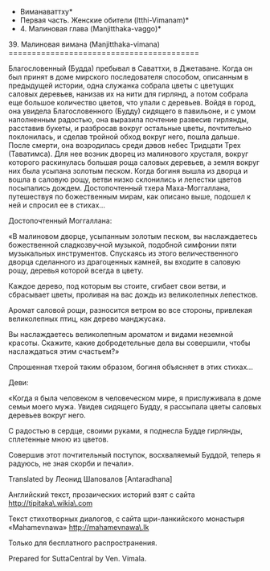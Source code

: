 * Виманаваттху*
* Первая часть\. Женские обители \(Itthi\-Vimanam\)*
* 4\. Малиновая глава \(Manjitthaka\-vaggo\)*

39\. Малиновая вимана \(Manjitthaka\-vimana\)
\=\=\=\=\=\=\=\=\=\=\=\=\=\=\=\=\=\=\=\=\=\=\=\=\=\=\=\=\=\=\=\=\=\=\=\=\=\=\=\=\=

Благословенный \(Будда\) пребывал в Саваттхи, в Джетаване\. Когда он был принят в доме мирского последователя способом, описанным в предыдущей истории, одна служанка собрала цветы с цветущих саловых деревьев, нанизав их на нити для гирлянд, а потом собрала еще большое количество цветов, что упали с деревьев\. Войдя в город, она увидела Благословенного \(Будду\) сидящего в павильоне, и с умом наполненным радостью, она выразила почтение развесив гирлянды, расставив букеты, и разбросав вокруг остальные цветы, почтительно поклонилась, и сделав тройной обход вокруг него, пошла дальше\. После смерти, она возродилась среди дэвов небес Тридцати Трех \(Таватимса\)\. Для нее возник дворец из малинового хрусталя, вокруг которого раскинулась большая роща саловых деревьев, а земля вокруг них была усыпана золотым песком\. Когда богиня вышла из дворца и вошла в саловую рощу, ветви низко склонились и лепестки цветов посыпались дождем\. Достопочтенный тхера Маха\-Моггаллана, путешествуя по божественным мирам, как описано выше, подошел к ней и спросил ее в стихах…

Достопочтенный Моггаллана:

«В малиновом дворце, усыпанным золотым песком, вы наслаждаетесь божественной сладкозвучной музыкой, подобной симфонии пяти музыкальных инструментов\. Спускаясь из этого величественного дворца сделанного из драгоценных камней, вы входите в саловую рощу, деревья которой всегда в цвету\.

Каждое дерево, под которым вы стоите, сгибает свои ветви, и сбрасывает цветы, проливая на вас дождь из великолепных лепестков\.

Аромат саловой рощи, разносится ветром во все стороны, привлекая великолепных птиц, как дерево манджусака\.

Вы наслаждаетесь великолепным ароматом и видами неземной красоты\. Скажите, какие добродетельные дела вы совершили, чтобы наслаждаться этим счастьем?»

Спрошенная тхерой таким образом, богиня объясняет в этих стихах…

Деви:

«Когда я была человеком в человеческом мире, я прислуживала в доме семьи моего мужа\. Увидев сидящего Будду, я рассыпала цветы саловых деревьев вокруг него\.

С радостью в сердце, своими руками, я поднесла Будде гирлянды, сплетенные мною из цветов\.

Совершив этот почтительный поступок, восхваляемый Буддой, теперь я радуюсь, не зная скорби и печали»\.

Translated by Леонид Шаповалов \[Antaradhana\]

Английский текст, прозаических историй взят с сайта <http://tipitaka\.wikia\.com>

Текст стихотворных диалогов, с сайта шри\-ланкийского монастыря «Mahamevnawa» <http://mahamevnawa\.lk>

Только для бесплатного распространения\.

Prepared for SuttaCentral by Ven\. Vimala\.